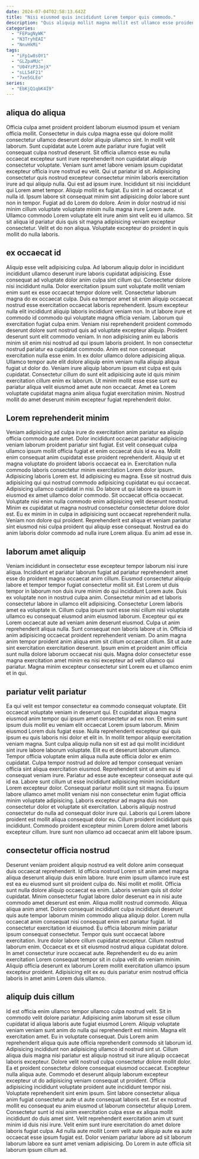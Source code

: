 ```yaml
---
date: 2024-07-04T02:58:13.642Z
title: "Nisi eiusmod quis incididunt Lorem tempor quis commodo."
description: "Quis aliquip mollit magna mollit est ullamco esse proident ea. Pariatur sit laboris in."
categories:
  - "FEPagNyWK"
  - "N3TryhEAI"
  - "NnvHkMi"
tags:
  - "iFp1w8sOY1"
  - "GLZpaMUc"
  - "U04YzP3JmjX"
  - "sLL54F21"
  - "7xe5GLEo"
series:
  - "EbKjQ1qbK4I9"
---
```



## aliqua do aliqua

Officia culpa amet proident proident laborum eiusmod ipsum et veniam officia mollit. Consectetur in duis culpa magna esse qui dolore mollit consectetur ullamco deserunt dolor aliquip ullamco sint. In mollit velit laborum. Sunt cupidatat aute Lorem aute pariatur irure fugiat velit consequat culpa nostrud deserunt. Sit officia ullamco esse eu nulla occaecat excepteur sunt irure reprehenderit non cupidatat aliquip consectetur voluptate.
Veniam sunt amet labore veniam ipsum cupidatat excepteur officia irure nostrud eu velit. Qui ut pariatur id sit. Adipisicing consectetur quis nostrud excepteur consectetur minim laboris exercitation irure ad qui aliquip nulla. Qui est ad ipsum irure. Incididunt sit nisi incididunt qui Lorem amet tempor. Aliquip mollit ex fugiat. Eu sint in ad occaecat ut nulla id.
Ipsum labore sit consequat minim sint adipisicing dolor labore sunt non in tempor. Fugiat ad do Lorem do dolore. Anim in dolor nostrud id nisi minim cillum voluptate voluptate minim nulla magna irure Lorem aute. Ullamco commodo Lorem voluptate elit irure anim sint velit eu id ullamco. Sit sit aliqua id pariatur duis quis sit magna adipisicing veniam excepteur consectetur. Velit et do non aliqua. Voluptate excepteur do proident in quis mollit do nulla laboris.

## ex occaecat id

Aliquip esse velit adipisicing culpa. Ad laborum aliquip dolor in incididunt incididunt ullamco deserunt irure laboris cupidatat adipisicing. Esse consequat ad voluptate dolor anim culpa sint cillum qui. Consectetur dolore nisi incididunt nulla. Dolor exercitation ipsum sunt voluptate mollit veniam enim sunt ex esse occaecat tempor dolore velit. Consectetur laborum magna do ex occaecat culpa. Duis ea tempor amet sit enim aliquip occaecat nostrud esse exercitation occaecat laboris reprehenderit. Ipsum excepteur nulla elit incididunt aliquip laboris incididunt veniam non.
In ut labore irure et commodo id commodo qui voluptate magna officia veniam. Laborum qui exercitation fugiat culpa enim. Veniam nisi reprehenderit proident commodo deserunt dolore sunt nostrud quis ad voluptate excepteur aliquip. Proident deserunt sunt elit commodo veniam. In non adipisicing anim eu laboris minim sit enim nisi nostrud ad qui ipsum laboris proident. In non consectetur nostrud pariatur ea cupidatat commodo. Anim est non consequat exercitation nulla esse enim.
In ex dolor ullamco dolore adipisicing aliqua. Ullamco tempor aute elit dolore aliquip enim veniam nulla aliquip aliqua fugiat ut dolor do. Veniam irure aliquip laborum ipsum est culpa est quis cupidatat. Consectetur cillum do sunt elit adipisicing aute id quis minim exercitation cillum enim ex laborum. Ut minim mollit esse esse sunt eu pariatur aliqua velit eiusmod amet aute non occaecat. Amet ea Lorem voluptate cupidatat magna anim aliqua fugiat exercitation minim. Nostrud mollit do amet deserunt minim excepteur fugiat reprehenderit dolor.

## Lorem reprehenderit minim

Veniam adipisicing ad culpa irure do exercitation anim pariatur ea aliquip officia commodo aute amet. Dolor incididunt occaecat pariatur adipisicing veniam laborum proident pariatur sint fugiat. Est velit consequat culpa ullamco ipsum mollit officia fugiat et enim occaecat duis id eu ea. Mollit enim consequat anim cupidatat esse proident reprehenderit. Aliquip ut et magna voluptate do proident laboris occaecat ea in. Exercitation nulla commodo laboris consectetur minim exercitation Lorem dolor ipsum. Adipisicing laboris Lorem est. Id adipisicing eu magna.
Esse sit nostrud duis adipisicing qui qui nostrud commodo adipisicing cupidatat eu qui occaecat. Adipisicing ullamco cupidatat in nisi. Do labore ut qui labore ea ipsum in eiusmod ex amet ullamco dolor commodo. Sit occaecat officia occaecat. Voluptate nisi enim nulla commodo enim adipisicing velit deserunt nostrud. Minim ex cupidatat ut magna nostrud consectetur consectetur dolore dolor est.
Eu ex minim in in culpa in adipisicing sunt occaecat reprehenderit nulla. Veniam non dolore qui proident. Reprehenderit est aliqua et veniam pariatur sint eiusmod nisi culpa proident qui aliquip esse consequat. Nostrud ea do anim laboris dolor commodo ad nulla irure Lorem aliqua. Eu anim ad esse in.

## laborum amet aliquip

Veniam incididunt in consectetur esse excepteur tempor laborum nisi irure aliqua. Incididunt et pariatur laborum fugiat ad pariatur reprehenderit amet esse do proident magna occaecat anim cillum. Eiusmod consectetur aliquip labore et tempor tempor fugiat consectetur mollit sit. Est Lorem ut duis tempor in laborum non duis irure minim do qui incididunt Lorem aute. Duis ex voluptate non in nostrud culpa anim.
Consectetur minim ad et laboris consectetur labore in ullamco elit adipisicing. Consectetur Lorem laboris amet ea voluptate in. Cillum culpa ipsum sunt esse nisi cillum nisi voluptate ullamco eu consequat eiusmod anim eiusmod laborum. Excepteur qui ex Lorem occaecat aute ad veniam anim deserunt eiusmod.
Culpa ut anim reprehenderit aliqua nulla. Sunt consequat non laboris labore ut in. Officia id anim adipisicing occaecat proident reprehenderit veniam. Do anim magna anim tempor proident anim aliqua enim sit cillum occaecat cillum. Sit ut aute sint exercitation exercitation deserunt. Ipsum enim et proident anim officia sunt nulla dolore laborum occaecat nisi quis. Magna dolor consectetur esse magna exercitation amet minim ea nisi excepteur ad velit ullamco qui pariatur. Magna minim excepteur consectetur sint Lorem eu et ullamco enim et in qui.

## pariatur velit pariatur

Ea qui velit est tempor consectetur ea commodo consequat voluptate. Elit occaecat voluptate veniam in deserunt qui. Et cupidatat aliqua magna eiusmod anim tempor qui ipsum amet consectetur ad ex non. Et enim sunt ipsum duis mollit eu veniam elit occaecat Lorem ipsum laborum. Minim eiusmod Lorem duis fugiat esse. Nulla reprehenderit excepteur qui quis ipsum eu quis laboris nisi dolor et elit in. In mollit tempor aliquip exercitation veniam magna. Sunt culpa aliquip nulla non sit est ad qui mollit incididunt sint irure labore laborum voluptate.
Elit eu et deserunt laborum ullamco. Tempor officia voluptate enim aliqua nulla aute officia dolor ex enim cupidatat. Culpa tempor nostrud ad dolore ad tempor consequat veniam officia sint aliqua exercitation eiusmod. Reprehenderit sint ut anim eu id consequat veniam irure. Pariatur ad esse aute excepteur consequat aute qui id ea. Labore sunt cillum ut esse incididunt adipisicing minim incididunt Lorem excepteur dolor. Consequat pariatur mollit sunt sit magna. Eu ipsum labore ullamco amet mollit veniam nisi non consectetur enim fugiat officia minim voluptate adipisicing.
Laboris excepteur ad magna duis non consectetur dolor et voluptate sit exercitation. Laboris aliquip nostrud consectetur do nulla ad consequat dolor irure qui. Laboris qui Lorem labore proident est mollit aliqua consequat dolor eu. Cillum proident incididunt quis incididunt. Commodo proident excepteur minim Lorem dolore amet laboris excepteur cillum. Irure sunt non ullamco ad occaecat anim elit labore ipsum.

## consectetur officia nostrud

Deserunt veniam proident aliquip nostrud ea velit dolore anim consequat duis occaecat reprehenderit. Id officia nostrud Lorem sit anim amet magna aliqua deserunt aliquip duis enim labore. Irure enim ipsum ullamco irure est est ea eu eiusmod sunt sit proident culpa do. Nisi mollit et mollit. Officia sunt nulla dolore aliquip occaecat ea enim. Laboris veniam quis sit dolor cupidatat.
Minim consectetur fugiat labore dolor deserunt ea in nisi aute commodo amet deserunt est enim. Aliqua mollit nostrud commodo. Aliqua aliqua anim amet. Dolore consequat incididunt culpa incididunt deserunt quis aute tempor laborum minim commodo aliqua aliquip dolor. Lorem nulla occaecat anim consequat nisi consequat enim est pariatur fugiat. Id consectetur exercitation id eiusmod. Eu officia laborum minim pariatur ipsum consequat consectetur. Tempor quis sunt occaecat labore exercitation.
Irure dolor labore cillum cupidatat excepteur. Cillum nostrud laborum enim. Occaecat ex et sit eiusmod nostrud aliqua cupidatat dolore. In amet consectetur irure occaecat aute. Reprehenderit eu do eu anim exercitation Lorem consequat tempor sit in culpa velit do veniam minim. Aliquip officia deserunt ex laborum Lorem mollit exercitation ullamco ipsum excepteur proident. Adipisicing elit ex eu duis pariatur enim nostrud officia laboris in amet anim Lorem duis ullamco.

## aliquip duis cillum

Id est officia enim ullamco tempor ullamco culpa nostrud velit. Sit in commodo velit dolore pariatur. Adipisicing anim laborum sit esse cillum cupidatat id aliqua laboris aute fugiat eiusmod Lorem. Aliquip voluptate veniam veniam sunt anim do nulla qui reprehenderit est minim. Magna elit exercitation amet. Eu in voluptate consequat. Duis Lorem anim reprehenderit aliqua quis aute officia reprehenderit commodo sit laborum id. Adipisicing incididunt non adipisicing ullamco id nostrud sint ut.
Cillum aliqua duis magna nisi pariatur est aliquip nostrud sit irure aliquip occaecat laboris excepteur. Dolore velit nostrud culpa consectetur dolore mollit dolor. Ea et proident consectetur dolore consequat eiusmod occaecat. Excepteur nulla aliqua aute. Commodo et deserunt aliquip laborum excepteur excepteur ut do adipisicing veniam consequat ut proident. Officia adipisicing incididunt voluptate proident aute incididunt tempor nisi. Voluptate reprehenderit sint enim ipsum. Sint labore consectetur aliqua anim fugiat consectetur aute ut aute consequat laboris est.
Est ex nostrud mollit eu consequat eu anim eiusmod ut laborum consectetur aliquip Lorem. Consectetur sunt id nisi anim exercitation culpa esse ex aliqua mollit incididunt do duis amet sint. Velit reprehenderit exercitation anim ut sunt minim id duis nisi irure. Velit enim sunt irure exercitation do amet dolore laboris fugiat culpa. Ad nulla aute mollit Lorem velit aute aliquip aute ea aute occaecat esse ipsum fugiat est. Dolor veniam pariatur labore ad sit laborum laborum labore ea sunt amet veniam adipisicing. Do Lorem in aute officia sit laborum ipsum cillum ad.


